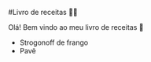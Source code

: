 #Livro de receitas :man_cook:



Olá! Bem vindo ao meu livro de receitas :call_me_hand:

- Strogonoff de frango
- Pavê
